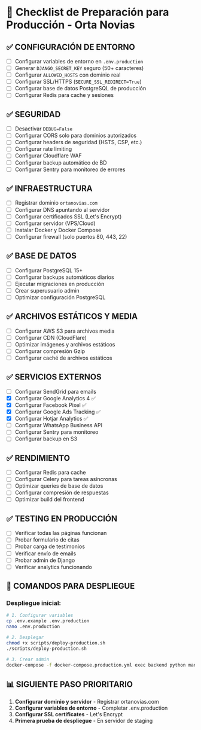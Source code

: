 # 🚀 Checklist de Preparación para Producción - Orta Novias

## ✅ **CONFIGURACIÓN DE ENTORNO**
- [ ] Configurar variables de entorno en `.env.production`
- [ ] Generar `DJANGO_SECRET_KEY` seguro (50+ caracteres)
- [ ] Configurar `ALLOWED_HOSTS` con dominio real
- [ ] Configurar SSL/HTTPS (`SECURE_SSL_REDIRECT=True`)
- [ ] Configurar base de datos PostgreSQL de producción
- [ ] Configurar Redis para cache y sesiones

## ✅ **SEGURIDAD**
- [ ] Desactivar `DEBUG=False`
- [ ] Configurar CORS solo para dominios autorizados
- [ ] Configurar headers de seguridad (HSTS, CSP, etc.)
- [ ] Configurar rate limiting
- [ ] Configurar Cloudflare WAF
- [ ] Configurar backup automático de BD
- [ ] Configurar Sentry para monitoreo de errores

## ✅ **INFRAESTRUCTURA**
- [ ] Registrar dominio `ortanovias.com`
- [ ] Configurar DNS apuntando al servidor
- [ ] Configurar certificados SSL (Let's Encrypt)
- [ ] Configurar servidor (VPS/Cloud)
- [ ] Instalar Docker y Docker Compose
- [ ] Configurar firewall (solo puertos 80, 443, 22)

## ✅ **BASE DE DATOS**
- [ ] Configurar PostgreSQL 15+
- [ ] Configurar backups automáticos diarios
- [ ] Ejecutar migraciones en producción
- [ ] Crear superusuario admin
- [ ] Optimizar configuración PostgreSQL

## ✅ **ARCHIVOS ESTÁTICOS Y MEDIA**
- [ ] Configurar AWS S3 para archivos media
- [ ] Configurar CDN (CloudFlare)
- [ ] Optimizar imágenes y archivos estáticos
- [ ] Configurar compresión Gzip
- [ ] Configurar caché de archivos estáticos

## ✅ **SERVICIOS EXTERNOS**
- [ ] Configurar SendGrid para emails
- [x] Configurar Google Analytics 4 ✅
- [x] Configurar Facebook Pixel ✅
- [x] Configurar Google Ads Tracking ✅
- [x] Configurar Hotjar Analytics ✅
- [ ] Configurar WhatsApp Business API
- [ ] Configurar Sentry para monitoreo
- [ ] Configurar backup en S3

## ✅ **RENDIMIENTO**
- [ ] Configurar Redis para cache
- [ ] Configurar Celery para tareas asíncronas
- [ ] Optimizar queries de base de datos
- [ ] Configurar compresión de respuestas
- [ ] Optimizar build del frontend

## ✅ **TESTING EN PRODUCCIÓN**
- [ ] Verificar todas las páginas funcionan
- [ ] Probar formulario de citas
- [ ] Probar carga de testimonios
- [ ] Verificar envío de emails
- [ ] Probar admin de Django
- [ ] Verificar analytics funcionando

## 🎯 **COMANDOS PARA DESPLIEGUE**

### Despliegue inicial:
```bash
# 1. Configurar variables
cp .env.example .env.production
nano .env.production

# 2. Desplegar
chmod +x scripts/deploy-production.sh
./scripts/deploy-production.sh

# 3. Crear admin
docker-compose -f docker-compose.production.yml exec backend python manage.py createsuperuser
```

## 📊 **SIGUIENTE PASO PRIORITARIO**
1. **Configurar dominio y servidor** - Registrar ortanovias.com
2. **Configurar variables de entorno** - Completar .env.production
3. **Configurar SSL certificates** - Let's Encrypt
4. **Primera prueba de despliegue** - En servidor de staging
